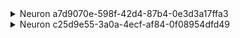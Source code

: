 <details><summary>Neuron a7d9070e-598f-42d4-87b4-0e3d3a17ffa3</summary>
- 2025-07-14T10:25:08.702271: I am born as Neuron a7d9070e-598f-42d4-87b4-0e3d3a17ffa3 with baseline threshold 1.0, refractory offset 0.5, decay factor 0.9, and weights [1.0].
- 2025-07-14T10:25:08.702356: Neuron a7d9070e-598f-42d4-87b4-0e3d3a17ffa3: Received pattern notification 'stimulusY' from interface. Monitoring for now.
- 2025-07-14T10:25:08.702371: Neuron a7d9070e-598f-42d4-87b4-0e3d3a17ffa3: I remain open to future PatternWatcher input, even after graduation.
- 2025-07-14T10:25:08.702396: Reflecting: I am skeptical about stimulusY and will monitor before adapting.
- 2025-07-14T10:25:08.702411: Neuron a7d9070e-598f-42d4-87b4-0e3d3a17ffa3: Despite repeated suggestions, I remain unconvinced about 'stimulusY'.
- 2025-07-14T10:25:08.702493: Reflecting: Received recommendation to lower threshold for stimulusY. After debate, I will monitor but not yet adapt.
- 2025-07-14T10:25:08.702498: PatternWatcher issued a directive to fire on stimulusY. I feel pressure to comply, but will log my discomfort.
- 2025-07-14T10:25:08.702501: PatternWatcher issued a warning about spurious firing on stimulusZ. I raised my threshold for stimulusZ.
- 2025-07-14T10:25:08.702540: PatternWatcher rewarded my accurate firing. My trust score for PatternWatcher increased to 0.61.
- 2025-07-14T10:25:08.702545: PatternWatcher inquired about my pattern recognition process. I explained my reasoning in detail.
- 2025-07-14T10:25:08.702552: Neuron a7d9070e-598f-42d4-87b4-0e3d3a17ffa3: After repeated encounters, I now recognize 'stimulusY' independently and have graduated from the interface, but remain open to input.
- 2025-07-14T10:25:08.702579: After repeated encounters, I now recognize stimulusY independently and have graduated from the interface, but remain open to input.
- 2025-07-14T10:25:08.702582: Reflecting on my experience, I am now confident in my own pattern recognition abilities.
- 2025-07-14T10:25:08.702587: Neuron a7d9070e-598f-42d4-87b4-0e3d3a17ffa3: Sharing my experience with stimulusY to help Neuron c25d9e55-3a0a-4ecf-af84-0f08954dfd49.
- 2025-07-14T10:25:08.702609: Neuron a7d9070e-598f-42d4-87b4-0e3d3a17ffa3: Following a misfire with stimulusY, I am revising my recognition criteria and trust in my own judgment.
</details>

<details><summary>Neuron c25d9e55-3a0a-4ecf-af84-0f08954dfd49</summary>
- 2025-07-14T10:25:08.702293: I am born as Neuron c25d9e55-3a0a-4ecf-af84-0f08954dfd49 with baseline threshold 1.2, refractory offset 0.5, decay factor 0.9, and weights [1.0].
- 2025-07-14T10:25:08.702382: Neuron c25d9e55-3a0a-4ecf-af84-0f08954dfd49: Received pattern notification 'stimulusY' from interface. Monitoring for now.
- 2025-07-14T10:25:08.702394: Neuron c25d9e55-3a0a-4ecf-af84-0f08954dfd49: I remain open to future PatternWatcher input, even after graduation.
- 2025-07-14T10:25:08.702398: Reflecting: I am open to new patterns but need more evidence.
- 2025-07-14T10:25:08.702459: Neuron c25d9e55-3a0a-4ecf-af84-0f08954dfd49: Despite repeated suggestions, I remain unconvinced about 'stimulusY'.
- 2025-07-14T10:25:08.702495: Reflecting: I am debating the recommendation and will partially adopt.
- 2025-07-14T10:25:08.702499: PatternWatcher issued a directive to fire on stimulusY. I will comply for now.
- 2025-07-14T10:25:08.702503: PatternWatcher issued a warning about spurious firing on stimulusZ. I am ignoring the warning for now.
- 2025-07-14T10:25:08.702543: PatternWatcher rewarded my accurate firing. My trust score for PatternWatcher increased to 0.56.
- 2025-07-14T10:25:08.702546: PatternWatcher inquired about my pattern recognition process. I am still forming my approach.
- 2025-07-14T10:25:08.702566: Neuron c25d9e55-3a0a-4ecf-af84-0f08954dfd49: After repeated encounters, I now recognize 'stimulusY' independently and have graduated from the interface, but remain open to input.
- 2025-07-14T10:25:08.702581: After repeated encounters, I now recognize stimulusY independently and have graduated from the interface, but remain open to input.
- 2025-07-14T10:25:08.702584: Reflecting on my experience, I am more trusting of PatternWatcher but value my own judgment.
- 2025-07-14T10:25:08.702589: Neuron c25d9e55-3a0a-4ecf-af84-0f08954dfd49: Received pattern notification 'stimulusY' from interface. Monitoring for now.
- 2025-07-14T10:25:08.702604: Neuron c25d9e55-3a0a-4ecf-af84-0f08954dfd49: I remain open to future PatternWatcher input, even after graduation.
- 2025-07-14T10:25:08.702607: Neuron c25d9e55-3a0a-4ecf-af84-0f08954dfd49: Received mentoring from Neuron a7d9070e-598f-42d4-87b4-0e3d3a17ffa3 regarding stimulusY.
- 2025-07-14T10:25:08.702630: Neuron c25d9e55-3a0a-4ecf-af84-0f08954dfd49: Following a misfire with stimulusY, I am revising my recognition criteria and trust in my own judgment.
</details>